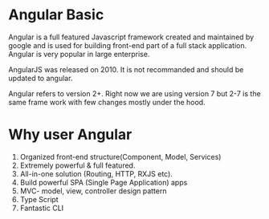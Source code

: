 
# Angular Basic

Angular is a full featured Javascript framework created and maintained by google and is used for building front-end part of a full stack application. Angular is very popular in large enterprise.

AngularJS was released on 2010. It is not recommanded and should be updated to angular.

Angular refers to version 2+. Right now we are using version 7 but 2-7 is the same frame work with few changes mostly under the hood.

# Why user Angular

1) Organized front-end structure(Component, Model, Services)
2) Extremely powerful & full featured.
3) All-in-one solution (Routing, HTTP, RXJS etc).
4) Build powerful SPA (Single Page Application) apps
5) MVC- model, view, controller design pattern
6) Type Script 
7) Fantastic CLI
